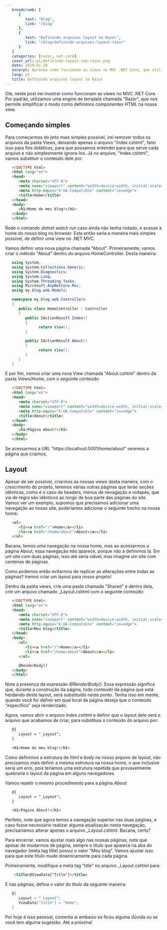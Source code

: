 ```yaml
---
   breadcrumb: [
      {
         text: "Blog",
         link: "/blog"
      },
      {
         text: "Definindo arquivos layout no Razor",
         link: "/blog/definindo-arquivos-layout-razor"
      }
   ]
   categories: [razor, net-core]
   cover_url: pt/definindo-layout-com-razor.png
   date: 2019-01-28
   excerpt: Aprenda como funcionam as views no MVC .NET Core, que utilizam a engine de template chamada Razor.
   lang: pt
   title: Definindo arquivos layout no Razor
---
```


Olá, neste post irei mostrar como funcionam as views no MVC .NET Core. Por padrão, utilizamos uma engine de template chamada "Razor", que nos permite simplificar o modo como definimos componentes HTML na nossa view.

## Começando simples

Para começarmos do jeito mais simples possível, irei remover todos os arquivos da pasta Views, deixando apenas o arquivo "Index.cshtml", farei isso para fins didáticos, para que possamos entender para que serve cada arquivo e não simplesmente ignora-los. Já no arquivo, "Index.cshtml", vamos substituir o conteúdo dele por:

```html
   <!DOCTYPE html>
   <html lang="en">
   <head>
      <meta charset="UTF-8">
      <meta name="viewport" content="width=device-width, initial-scale=1.0">
      <meta http-equiv="X-UA-Compatible" content="ie=edge">
      <title>Home</title>
   </head>
   <body>
      <h1>Home do meu blog!</h1>
   </body>
   </html>
```

Rode o comando *dotnet watch run* caso ainda não tenha rodado, e acesse a home do nosso blog no browser. Esta então seria a maneira mais simples possível, de definir uma view no .NET MVC.

Vamos definir uma nova página chamada "About". Primeiramente, vamos criar o método "About" dentro do arquivo HomeController. Desta maneira:

```c#
   using System;
   using System.Collections.Generic;
   using System.Diagnostics;
   using System.Linq;
   using System.Threading.Tasks;
   using Microsoft.AspNetCore.Mvc;
   using my.blog.web.Models;

   namespace my.blog.web.Controllers
   {
      public class HomeController : Controller
      {
         public IActionResult Index()
         {
               return View();
         }

         public IActionResult About()
         {
               return View();
         }
      }
   }
```

E por fim, iremos criar uma nova View chamada "About.cshtml" dentro da pasta Views/Home, com o seguinte conteúdo:


```html
   <!DOCTYPE html>
   <html lang="en">
   <head>
      <meta charset="UTF-8">
      <meta name="viewport" content="width=device-width, initial-scale=1.0">
      <meta http-equiv="X-UA-Compatible" content="ie=edge">
      <title>About</title>
   </head>
   <body>
      <h1>Página About!</h1>
   </body>
   </html>
```

Se acessarmos a URL "https://localhost:5001/home/about" veremos a página que criamos.

## Layout

Apesar de ser possível, criarmos as nossas views desta maneira, com o crescimento do projeto, teremos várias outras páginas que terão seções idênticas, como é o caso de headers, menus de nevagação e rodapés, que via de regra são idênticos ao longo de boa parte das páginas do site. Vamos ver um exemplo, supomos que precisamos adicionar uma navegação ao nosso site, poderíamos adicionar o seguinte trecho na nossa home:

```html
   <ul>
      <li><a href="/">Home</a></li>
      <li><a href="/home/about">About</a></li>
   </ul>
```

Bacana, temos uma navegação na nossa home, mas ao acessarmos a página About, essa navegação não aparece, porque não a definimos lá. Em um site com duas páginas, isso até seria viável, mas imagine um site com centenas de páginas.

Como podemos então evitarmos de replicar as alterações entre todas as páginas? Iremos criar um layout para nosso projeto!

Dentro da pasta views, crie uma pasta chamada "Shared" e dentro dela, crie um arquivo chamado _Layout.cshtml com o seguinte conteúdo:

```html
   <!DOCTYPE html>
   <html lang="en">
   <head>
      <meta charset="UTF-8">
      <meta name="viewport" content="width=device-width, initial-scale=1.0">
      <meta http-equiv="X-UA-Compatible" content="ie=edge">
      <title>Meu blog</title>
   </head>
   <body> 
      <ul>
         <li><a href="/">Home</a></li>
         <li><a href="/home/about">About</a></li>
      </ul>

      @RenderBody()
   </body>
   </html>
```

Note a presença da expressão *@RenderBody()*. Essa expressão significa que, durante a construção da página, todo conteúdo da página que está herdando deste layout, será substituído neste ponto. Tenha isso em mente, quando você for definir em qual local da página deseja que o conteúdo "específico" seja renderizado.

Agora, vamos abrir o arquivo *Index.cshtml* e definir que o layout dele será o arquivo que acabamos de criar, para substituia o conteúdo do arquivo por:

```html
   @{
      Layout = "_Layout";
   }

   <h1>Home do meu blog!</h1>
```

Como definimos a estrutura de *html* e *body* na nosso arquivo de layout, não precisamos mais definir a mesma estrutura na nossa home, o que inclusive seria um erro, pois teríamos uma estrutura repetida que provavelmente quebraria o layout da página em alguns navegadores.

Vamos repetir o mesmo procedimento para a página *About*:

```html
   @{
      Layout = "_Layout";
   }

   <h1>Página About!</h1>
```

Perfeito, note que agora temos a navegação superior nas duas páginas, e caso fosse necessário realizar alguma atualização nesta navegação, precisaríamos alterar apenas o arquivo *_Layout.cshtml*. Bacana, certo?

Para encerrar, vamos ajustar mais algo nas nossas páginas, note que apesar de mudarmos de página, sempre o título que aparece na aba do navegador (meta tag title) possui o valor "Meu blog". Vamos ajustar isso para que este título mude dinamicamente para cada página.

Primeiramente, modifique a meta tag "title" no arquivo _Layout.cshtml para:

```html
    <title>@ViewData["Title"]</title>
```

E nas páginas, defina o valor do título da seguinte maneira:

```c#
   @{
      Layout = "_Layout";
      ViewData["title"] = "Home";
   }
```

Por hoje é isso pessoal, comenta ai embaixo se ficou alguma dúvida ou se você tem alguma sugestão. Até a próxima!